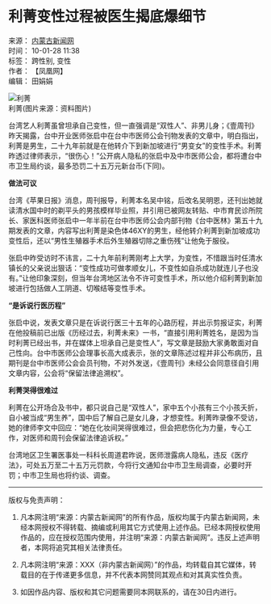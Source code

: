 # 利菁变性过程被医生揭底爆细节

来源： [内蒙古新闻网](http://www.nmgnews.com.cn/)  
时间： 10-01-28 11:38  
标签： 跨性别, 变性  
作者： 【凤凰网】  
编辑： 田娟娟  

![利菁](http://pic1.nmgnews.com.cn/0/10/27/70/10277004_996549.jpg)  
利菁(图片来源：资料图片)

台湾艺人利菁虽曾坦承自己变性，但一直强调是“双性人”、非男儿身；《壹周刊》昨天揭露，台中开业医师张启中在台中市医师公会刊物发表的文章中，明白指出，利菁是男生，二十九年前就是在他转介下到新加坡进行“男变女”的变性手术。利菁昨透过律师表示，“很伤心！”公开病人隐私的张启中及中巿医师公会，都将遭台中巿卫生局约谈，最多恐罚二十五万元新台币(下同)。

**做法可议**

台湾《苹果日报》消息，周刊报导，利菁本名吴中铭，后改名吴明恩，还刊出她就读清水国中时的剃平头的男孩模样毕业照，并引用已被网友转贴、中巿育民诊所院长、家医科医师张启中一年半前在台中市医师公会内部刊物《台中医林》第五十九期发表的文章，内容写出利菁是染色体46XY的男生，经他转介利菁到新加坡成功变性后，还以“男性生殖器手术后外生殖器切除之重伤残”让他免于服役。

张启中昨受访时不讳言，二十九年前利菁刚考上大学，为变性，不惜跟当时任清水镇长的父亲说出狠话：“变性成功可做孝顺女儿，不变性如自杀成功就连儿子也没有。”让他印象深刻，但当年台湾地区法令不许可变性手术，所以他介绍利菁到新加坡进行包括做人工阴道、切喉结等变性手术。

**“是诉说行医历程”**

张启中说，发表文章只是在诉说行医三十五年的心路历程，并出示剪报证实，利菁在他投稿前已出版《历经过去，利菁未来》一书，“直接引用利菁姓名，是因为当时利菁已经出书，并在媒体上坦承自己是变性人”，写文章是鼓励大家勇敢面对自己性向。台中市医师公会理事长高大成表示，张的文章陈述过程并非公布病历，且期刊是台中市医师公会会员刊物，不对外发送，《壹周刊》未经公会同意径自引用文章内容，公会将“保留法律追溯权”。

**利菁哭得很难过**

利菁在公开场合及书中，都只说自己是“双性人”，家中五个小孩有三个小孩夭折，自小被当成“男生养”，国中后了解自己是女儿身，才想变性。利菁昨录像不受访，她的律师李文中回应：“她在化妆间哭得很难过，但会把悲伤化为力量，专心工作，对医师和周刊会保留法律追诉权。”

台湾地区卫生署医事处一科科长周道君昨说，医师泄露病人隐私，违反《医疗法》，可处五万至二十五万元罚款，今将行文通知台中市卫生局调查，必要时开罚；中巿卫生局也将约谈、调查。

---

版权与免责声明：

1. 凡本网注明“来源：内蒙古新闻网”的所有作品，版权均属于内蒙古新闻网，未经本网授权不得转载、摘编或利用其它方式使用上述作品。已经本网授权使用作品的，应在授权范围内使用，并注明“来源：内蒙古新闻网”。违反上述声明者，本网将追究其相关法律责任。

2. 凡本网注明“来源：XXX（非内蒙古新闻网）”的作品，均转载自其它媒体，转载目的在于传递更多信息，并不代表本网赞同其观点和对其真实性负责。

3. 如因作品内容、版权和其它问题需要同本网联系的，请在30日内进行。